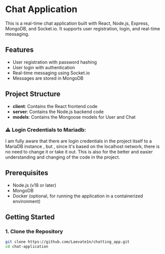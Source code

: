 # Chat Application

This is a real-time chat application built with React, Node.js, Express, MongoDB, and Socket.io. It supports user registration, login, and real-time messaging.

## Features

- User registration with password hashing
- User login with authentication
- Real-time messaging using Socket.io
- Messages are stored in MongoDB

## Project Structure

- **client**: Contains the React frontend code
- **server**: Contains the Node.js backend code
- **models**: Contains the Mongoose models for User and Chat

### :warning: Login Credentials to Mariadb: 
I am fully aware that there are login credentials in the project itself to a MariaDB instance , but , since it's based on the localhost network, there is no need to change it or take it out. This is also for the better and easier understanding and changing of the code in the project.
## Prerequisites

- Node.js (v18 or later)
- MongoDB
- Docker (optional, for running the application in a containerized environment)

## Getting Started

### 1. Clone the Repository

```bash
git clone https://github.com/Laevate1n/chatting_app.git
cd chat-application
